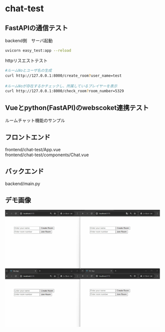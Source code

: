 # chat-test

## FastAPIの通信テスト

backend側　サーバ起動
```bash
uvicorn easy_test:app --reload
```

httpリスエストテスト
```bash
#ルームNoとユーザ名の生成
curl http://127.0.0.1:8000/create_room?user_name=test

#ルームNoが存在するかチェックし、所属しているプレイヤーを表示
curl http://127.0.0.1:8000/check_room?room_number=5329
```



## Vueとpython(FastAPI)のwebscoket連携テスト

ルームチャット機能のサンプル

## フロントエンド
frontend/chat-test/App.vue   
frontend/chat-test/components/Chat.vue   

## バックエンド
backend/main.py   

## デモ画像
![](images/Animation.gif)